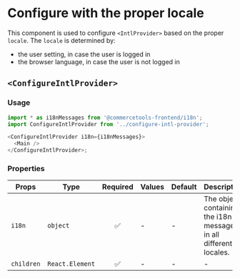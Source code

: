 # Configure <IntlProvider> with the proper locale

This component is used to configure `<IntlProvider>` based on the proper
`locale`.
The `locale` is determined by:

- the user setting, in case the user is logged in
- the browser language, in case the user is not logged in

## `<ConfigureIntlProvider>`

### Usage

```js
import * as i18nMessages from '@commercetools-frontend/i18n';
import ConfigureIntlProvider from '../configure-intl-provider';

<ConfigureIntlProvider i18n={i18nMessages}>
  <Main />
</ConfigureIntlProvider>;
```

### Properties

| Props      | Type            | Required | Values | Default | Description                                                       |
| ---------- | --------------- | :------: | ------ | ------- | ----------------------------------------------------------------- |
| `i18n`     | `object`        |    ✅    | -      | -       | The object containing the i18n messages in all different locales. |
| `children` | `React.Element` |    ✅    | -      | -       | -                                                                 |
